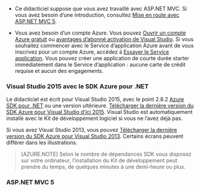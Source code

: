 * Ce didacticiel suppose que vous avez travaillé avec ASP.NET MVC. Si vous avez besoin d’une introduction, consultez [Mise en route avec ASP.NET MVC 5](http://www.asp.net/mvc/overview/getting-started/introduction/getting-started).

* Vous avez besoin d’un compte Azure. Vous pouvez [Ouvrir un compte Azure gratuit](/pricing/free-trial/?WT.mc_id=A261C142F) ou [avantages d’abonné activation de Visual Studio](/pricing/member-offers/msdn-benefits-details/?WT.mc_id=A261C142F). Si vous souhaitez commencer avec le Service d’application Azure avant de vous inscrivez pour un compte Azure, accédez à [Essayer le Service application](http://go.microsoft.com/fwlink/?LinkId=523751). Vous pouvez créer une application de courte durée starter immédiatement dans le Service d’application : aucune carte de crédit requise et aucun des engagements.

### <a name="setupdevenv"></a>Visual Studio 2015 avec le SDK Azure pour .NET

Le didacticiel est écrit pour Visual Studio 2015, avec le point 2.8.2 [Azure SDK pour .NET](../articles/dotnet-sdk.md) ou une version ultérieure. [Télécharger la dernière version du SDK Azure pour Visual Studio d’ici 2015](http://go.microsoft.com/fwlink/?linkid=518003). Visual Studio est automatiquement installé avec le Kit de développement logiciel si vous ne l’avez déjà pas.

Si vous avez Visual Studio 2013, vous pouvez [Télécharger la dernière version du SDK Azure pour Visual Studio 2013](http://go.microsoft.com/fwlink/?LinkID=324322). Certains écrans peuvent différer dans les illustrations.

>[AZURE.NOTE] Selon le nombre de dépendances SDK vous disposez sur votre ordinateur, l’installation du Kit de développement peut prendre du temps, de quelques minutes à une demi-heure ou plus.

### <a name="aspnet-mvc-5"></a>ASP.NET MVC 5

